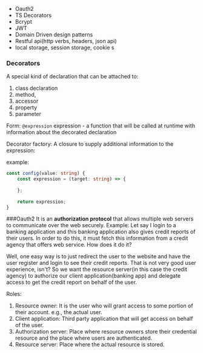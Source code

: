 - Oauth2
- TS Decorators 
- Bcrypt
- JWT
- Domain Driven design patterns
- Restful api(http verbs, headers, json api)
- local storage, session storage, cookie s

### Decorators

A special kind of declaration that  can be attached to:
1. class declaration
2. method,
3. accessor
4. property
5. parameter

Form: `@expression`
expression - a function that will be called at runtime with information about
the decorated declaration

Decorator factory: A closure to supply additional information to the expression:

example:
```ts
const config(value: string) {
    const expression = (target: string) => {
        
    };
    
    return expression;
}
```

###Oauth2
It is an **authorization protocol** that allows multiple web servers to communicate over the web securely.
Example: Let say I login to a banking application and this banking application also gives credit reports of their users.
In order to do this, it must fetch this information from a credit agency that offers web service. How does it do it?

Well, one easy way is to just redirect the user to the website and have the user register and login to see their credit reports.
That is not very good user experience, isn't? So we want the resource server(in this case the credit agency) to authorize
our client application(banking app) and delegate access to get the credit report on behalf of the user.

Roles:
1. Resource owner: It is the user who will grant access to some portion of their account. e.g., the actual user. 
2. Client application: Third party application that will get access on behalf of the user.
3. Authorization server: Place where resource owners store their credential resource and the place where users are authenticated.
4. Resource server: Place where the actual resource is stored.





























